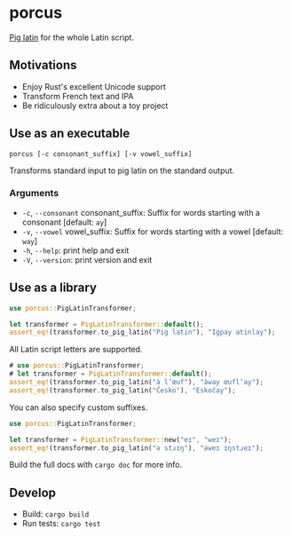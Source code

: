 # porcus

[Pig latin](https://en.wikipedia.org/wiki/Pig_Latin) for the whole Latin script.

## Motivations

- Enjoy Rust's excellent Unicode support
- Transform French text and IPA
- Be ridiculously extra about a toy project

## Use as an executable

````
porcus [-c consonant_suffix] [-v vowel_suffix]
````

Transforms standard input to pig latin on the standard output.

### Arguments

* `-c`, `--consonant` consonant_suffix: Suffix for words starting with a consonant [default: `ay`]
* `-v`, `--vowel` vowel_suffix: Suffix for words starting with a vowel [default: `way`]
* `-h`, `--help`: print help and exit
* `-V`, `--version`: print version and exit

## Use as a library

```rust
use porcus::PigLatinTransformer;

let transformer = PigLatinTransformer::default();
assert_eq!(transformer.to_pig_latin("Pig latin"), "Igpay atinlay");
```

All Latin script letters are supported.

```rust
# use porcus::PigLatinTransformer;
# let transformer = PigLatinTransformer::default();
assert_eq!(transformer.to_pig_latin("à l’œuf"), "àway œufl’ay");
assert_eq!(transformer.to_pig_latin("Česko"), "Eskočay");
```

You can also specify custom suffixes.

```rust
use porcus::PigLatinTransformer;

let transformer = PigLatinTransformer::new("eɪ", "weɪ");
assert_eq!(transformer.to_pig_latin("ə stɹɪŋ"), "əweɪ ɪŋstɹeɪ");
```

Build the full docs with `cargo doc` for more info.

## Develop

* Build: `cargo build`
* Run tests: `cargo test`
